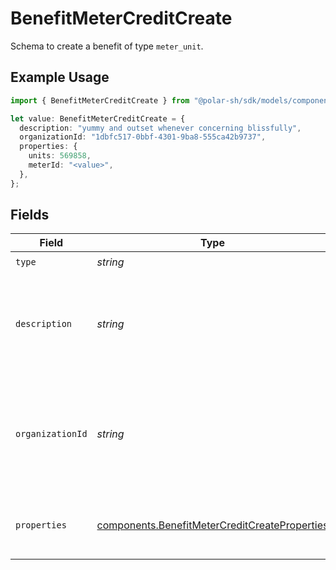 # BenefitMeterCreditCreate

Schema to create a benefit of type `meter_unit`.

## Example Usage

```typescript
import { BenefitMeterCreditCreate } from "@polar-sh/sdk/models/components/benefitmetercreditcreate.js";

let value: BenefitMeterCreditCreate = {
  description: "yummy and outset whenever concerning blissfully",
  organizationId: "1dbfc517-0bbf-4301-9ba8-555ca42b9737",
  properties: {
    units: 569858,
    meterId: "<value>",
  },
};
```

## Fields

| Field                                                                                                          | Type                                                                                                           | Required                                                                                                       | Description                                                                                                    | Example                                                                                                        |
| -------------------------------------------------------------------------------------------------------------- | -------------------------------------------------------------------------------------------------------------- | -------------------------------------------------------------------------------------------------------------- | -------------------------------------------------------------------------------------------------------------- | -------------------------------------------------------------------------------------------------------------- |
| `type`                                                                                                         | *string*                                                                                                       | :heavy_check_mark:                                                                                             | N/A                                                                                                            |                                                                                                                |
| `description`                                                                                                  | *string*                                                                                                       | :heavy_check_mark:                                                                                             | The description of the benefit. Will be displayed on products having this benefit.                             |                                                                                                                |
| `organizationId`                                                                                               | *string*                                                                                                       | :heavy_minus_sign:                                                                                             | The ID of the organization owning the benefit. **Required unless you use an organization token.**              | 1dbfc517-0bbf-4301-9ba8-555ca42b9737                                                                           |
| `properties`                                                                                                   | [components.BenefitMeterCreditCreateProperties](../../models/components/benefitmetercreditcreateproperties.md) | :heavy_check_mark:                                                                                             | Properties for creating a benefit of type `meter_unit`.                                                        |                                                                                                                |